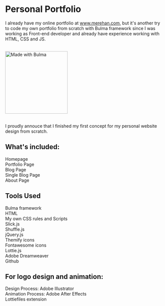# Personal Portfolio
I already have my online portfolio at www.merehan.com, but it's another try to code my own portfolio from scratch with Bulma framework since I was working as Front-end developer and already have experience working with HTML, CSS and JS. 
<br/>
<br/>
<div> <a href="https://bulma.io">
<img src="https://bulma.io/images/made-with-bulma--dark.png" alt="Made with Bulma" width="200" height="auto">
</a><div>
<br/>

<div><p> I proudly annouce that I finished my first concept for my personal website design from scratch. </p></div>

<h2> What's included: </h2>

Homepage
<br/>
Portfolio Page
<br/>
Blog Page
<br/>
Single Blog Page
<br/>
About Page 
<br/>
<h2> Tools Used </h2>

Bulma framework
<br/>
HTML
<br/>
My own CSS rules and Scripts
<br/>
Slick.js
<br/>
Shuffle.js
<br/>
jQuery.js
<br/>
Themify icons
<br/>
Fontawesome icons
<br/>
Lottie.js
<br/>
Adobe Dreamweaver
<br/>
Github
<br/>
<h2>For logo design and animation:</h2>

Design Process: Adobe Illustrator
<br/>
Animation Process: Adobe After Effects
</br>
Lottiefiles extension 




